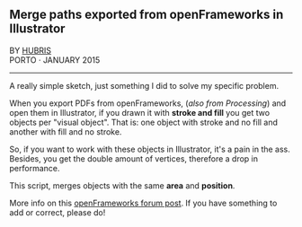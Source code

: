 ## Merge paths exported from openFrameworks in Illustrator

BY [HUBRIS](http://cargocollective.com/hubris "See more of Hubris ->")  
PORTO · JANUARY 2015 

--- 
  

A really simple sketch, just something I did to solve my specific problem.

When you export PDFs from openFrameworks, (*also from Processing*) and open them in Illustrator, if you drawn it with **stroke and fill** you get two objects per "visual object". That is: one object with stroke and no fill and another with fill and no stroke.

So, if you want to work with these objects in Illustrator, it's a pain in the ass. Besides, you get the double amount of vertices, therefore a drop in performance.

This script, merges objects with the same **area** and **position**.

More info on this [openFrameworks forum post](http://forum.openframeworks.cc/t/pdf-export-illustrator/18141). If you have something to add or correct, please do!
